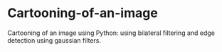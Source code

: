 # Cartooning-of-an-image
Cartooning of an image using Python: using bilateral filtering and edge detection using gaussian filters.
